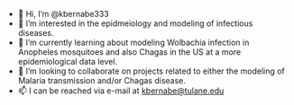 - 👋 Hi, I’m @kbernabe333
- 👀 I’m interested in the epidmeiology and modeling of infectious diseases.
- 🌱 I’m currently learning about modeling Wolbachia infection in Anopheles mosquitoes and also Chagas in the US at a more epidemiological data level.
- 💞️ I’m looking to collaborate on projects related to either the modeling of Malaria transmission and/or Chagas disease.
- 📫 I can be reached via e-mail at kbernabe@tulane.edu

<!---
kbernabe333/kbernabe333 is a ✨ special ✨ repository because its `README.md` (this file) appears on your GitHub profile.
You can click the Preview link to take a look at your changes.
--->
